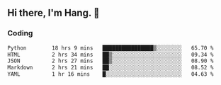 ## Hi there, I'm Hang. 👋

### Coding

<!--START_SECTION:waka-->

```txt
Python        18 hrs 9 mins   ████████████████▒░░░░░░░░   65.70 %
HTML          2 hrs 34 mins   ██▒░░░░░░░░░░░░░░░░░░░░░░   09.34 %
JSON          2 hrs 27 mins   ██▒░░░░░░░░░░░░░░░░░░░░░░   08.90 %
Markdown      2 hrs 21 mins   ██░░░░░░░░░░░░░░░░░░░░░░░   08.52 %
YAML          1 hr 16 mins    █░░░░░░░░░░░░░░░░░░░░░░░░   04.63 %
```

<!--END_SECTION:waka-->
